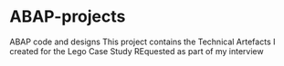 # ABAP-projects
ABAP code and designs 
This project contains the Technical Artefacts I created for the Lego Case Study REquested as part of my interview
